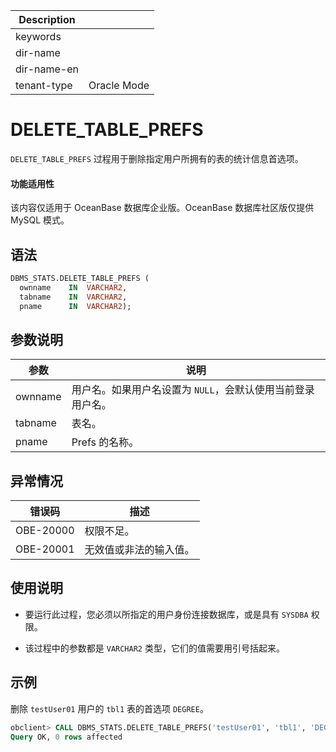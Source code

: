 | Description   |                 |
|---------------|-----------------|
| keywords      |                 |
| dir-name      |                 |
| dir-name-en   |                 |
| tenant-type   | Oracle Mode     |

# DELETE_TABLE_PREFS 

`DELETE_TABLE_PREFS` 过程用于删除指定用户所拥有的表的统计信息首选项。

  <main id="notice" >
    <h4>功能适用性</h4>
    <p>该内容仅适用于 OceanBase 数据库企业版。OceanBase 数据库社区版仅提供 MySQL 模式。</p>
  </main>
  
## 语法 

```sql
DBMS_STATS.DELETE_TABLE_PREFS (
  ownname    IN  VARCHAR2,
  tabname    IN  VARCHAR2,
  pname      IN  VARCHAR2);
```

## 参数说明 

|   参数    |                说明              |
|---------|-----------------------------------|
| ownname | 用户名。如果用户名设置为 `NULL`，会默认使用当前登录用户名。 |
| tabname | 表名。                               |
| pname   | Prefs 的名称。                       |



## 异常情况 

|    错误码   |     描述     |
|-----------|-------------|
| OBE-20000 | 权限不足。       |
| OBE-20001 | 无效值或非法的输入值。 |



## 使用说明 

* 要运行此过程，您必须以所指定的用户身份连接数据库，或是具有 `SYSDBA` 权限。 

* 该过程中的参数都是 `VARCHAR2` 类型，它们的值需要用引号括起来。


## 示例 

删除 `testUser01` 用户的 `tbl1` 表的首选项 `DEGREE`。

```sql
obclient> CALL DBMS_STATS.DELETE_TABLE_PREFS('testUser01', 'tbl1', 'DEGREE');
Query OK, 0 rows affected
```